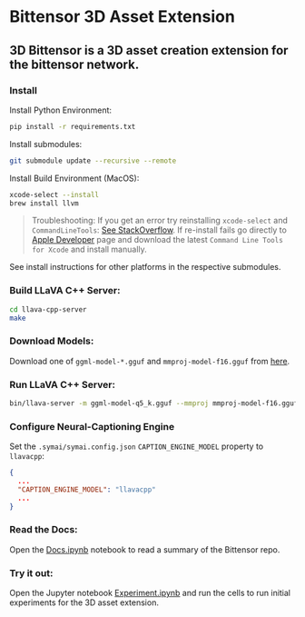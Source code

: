 # Bittensor 3D Asset Extension

## 3D Bittensor is a 3D asset creation extension for the bittensor network.

### Install

Install Python Environment:
```bash
pip install -r requirements.txt
```

Install submodules:
```bash
git submodule update --recursive --remote
```

Install Build Environment (MacOS):
```bash
xcode-select --install
brew install llvm
```

> Troubleshooting: If you get an error try reinstalling `xcode-select` and `CommandLineTools`: [See StackOverflow](https://stackoverflow.com/questions/58897928/macos-sdk-headers-for-macos-10-14-pkg-is-incompatible-with-this-version-of-maco). If re-install fails go directly to [Apple Developer](https://developer.apple.com/download/all/) page and download the latest `Command Line Tools for Xcode` and install manually.

See install instructions for other platforms in the respective submodules.

### Build LLaVA C++ Server:
```bash
cd llava-cpp-server
make
```

### Download Models:
Download one of `ggml-model-*.gguf` and `mmproj-model-f16.gguf` from [here](https://huggingface.co/mys/ggml_llava-v1.5-13b/tree/main).


### Run LLaVA C++ Server:
```bash
bin/llava-server -m ggml-model-q5_k.gguf --mmproj mmproj-model-f16.gguf
```

### Configure Neural-Captioning Engine
Set the `.symai/symai.config.json` `CAPTION_ENGINE_MODEL` property to `llavacpp`:
```json
{
  ...
  "CAPTION_ENGINE_MODEL": "llavacpp"
  ...
}
```

### Read the Docs:
Open the [Docs.ipynb](Docs.ipynb) notebook to read a summary of the Bittensor repo.

### Try it out:
Open the Jupyter notebook [Experiment.ipynb](Experiment.ipynb) and run the cells to run initial experiments for the 3D asset extension.
